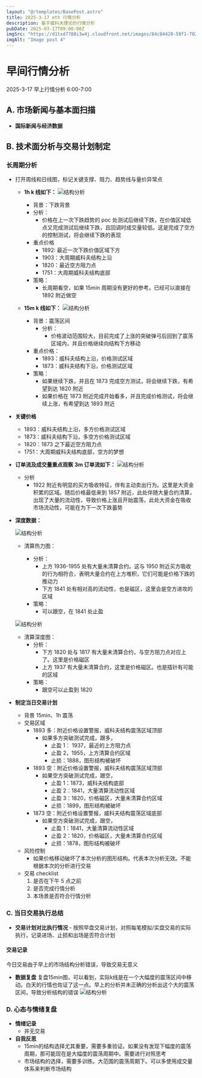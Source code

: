 ```yaml
---
layout: "@/templates/BasePost.astro"
title: 2025-3-17 eth 行情分析
description: 基于威科夫理论的行情分析
pubDate: 2025-03-17T09:00:00Z
imgSrc: "https://d1txd7788i3w4j.cloudfront.net/images/84c84428-50f1-7025-b778-548a97e9da87/2025-03-16/1742164732368-tradingview15m.jpg"
imgAlt: "Image post 4"
---
```


# 早间行情分析

2025-3-17 早上行情分析 6:00-7:00

## A. 市场新闻与基本面扫描

- **国际新闻与经济数据**

## B. 技术面分析与交易计划制定

### 长周期分析

- 打开周线和日线图，标记关键支撑、阻力、趋势线与量价异常点

  - **1h k 线如下：**
    ![结构分析](https://d1txd7788i3w4j.cloudfront.net/images/84c84428-50f1-7025-b778-548a97e9da87/2025-03-16/1742164732686-tradingview1h.jpg)

    - 背景：下跌背景
    - 分析：
      - 价格在上一次下跌趋势的 poc 处测试后继续下跌，在价值区域低点又完成测试后继续下跌，且回调时成交量较低。这是完成了空方的控制测试，将会继续下跌的表现
    - 重点价格
      - 1892: 最近一次下跌价值区域下方
      - 1903：大周期威科夫结构上沿
      - 1820：最近空方阻力点
      - 1751：大周期威科夫结构底部
    - 策略：
      - 长周期看空，如果 15min 周期没有更好的参考。已经可以直接在 1892 附近做空

  - **15m k 线如下：**
    ![结构分析](https://d1txd7788i3w4j.cloudfront.net/images/84c84428-50f1-7025-b778-548a97e9da87/2025-03-16/1742164732368-tradingview15m.jpg)
    - 背景：震荡区间
      - 分析：
        - 价格波动范围较大，目前完成了上涨的突破弹弓后回到了震荡区域内，并且价格继续向结构下方移动
    - 重点价格：
      - 1893：威科夫结构上沿，价格测试区域
      - 1873：威科夫结构下沿，价格测试区域
    - 策略：
      - 如果继续下跌，并且在 1873 完成空方测试，将会继续下跌，有希望到达 1820 附近
      - 如果价格在 1873 附近完成开始看多，并且完成价格测试，将会继续上涨，有希望到达 1893 附近

- **关键价格**
  - 1893：威科夫结构上沿，多方价格测试区域
  - 1873：威科夫结构下沿，多空方价格测试区域
  - 1820：1873 之下最近空方阻力点
  - 1751：大周期威科夫结构底部，空方的梦想
- **订单流及成交量重点观察**
  **3m 订单流如下：**
  ![结构分析](https://d1txd7788i3w4j.cloudfront.net/images/84c84428-50f1-7025-b778-548a97e9da87/2025-03-16/1742164728679-tradinglite3m.jpg)
  - 分析
    - 1922 附近有明显的买方吸收特征，伴有主动卖出行为。这里是大资金积累的区域。随后价格最低来到 1857 附近，此处伴随大量合约清算，出现了大量的流动性，导致价格上涨且开始震荡，此处大资金在吸收市场流动性，可能在为下一次下跌蓄势
- **深度数据：**

  ![结构分析](https://d1txd7788i3w4j.cloudfront.net/images/84c84428-50f1-7025-b778-548a97e9da87/2025-03-16/1742164728661-hyblock-liq-heat.jpg)

  - 清算热力图：

    - 分析：
      - 上方 1936-1955 处有大量未清算合约。这与 1950 附近买方吸收的行为相符合，表明大量合约在上方堆积，它们可能是价格下跌的推动力
      - 下方 1841 处有相对高的流动性，也是磁区，这里会是空方进攻的区域
    - 策略：
      - 可以跟空，在 1841 处止盈

  ![结构分析](https://d1txd7788i3w4j.cloudfront.net/images/84c84428-50f1-7025-b778-548a97e9da87/2025-03-16/1742164728534-hyblock-liq-level.jpg)

  - 清算深度图：
    - 分析：
      - 下方 1820 处与 1817 有大量未清算合约，与空方阻力点对应上了。这里是价格磁区
      - 上方 1937 有大量未清算合约，这里是价格磁区。也是插针有可能的区域
    - 策略：
      - 跟空可以止盈到 1820

- **制定当日交易计划**
  - 背景
    15min、1h 震荡
  - 交易区域
    - 1893 多：附近价格设置警报，威科夫结构震荡区域顶部
      - 如果多方突破测试完成，跟多，
        - 止盈 1： 1937，最近的上方阻力点
        - 止盈 2，1955，上方清算合约区域
        - 止损：1888，图形结构被破坏
    - 1893 空：附近价格设置警报，威科夫结构震荡区域顶部
      - 如果空方突破测试完成，跟空，
        - 止盈 1：1873，威科夫结构底部
        - 止盈 2：1841，大量清算流动性区域
        - 止盈 3：1820，价格磁区，大量未清算合约区域
        - 止损：1899，图形结构被破坏
    - 1873 空：附近价格设置警报，威科夫结构震荡区域底部
      - 如果空方突破测试完成，跟空，
        - 止盈 1：1841，大量清算流动性区域
        - 止盈 2：1820，价格磁区，大量未清算合约区域
        - 止损：1878，图形结构被破坏
  - 风险控制
    - 如果价格移动破坏了本次分析的图形结构。代表本次分析无效。不能根据本次的分析进行交易
  - 交易 checklist
    1. 是否在下午 5 点之前
    2. 是否完成行情分析
    3. 本场景是否符合行情分析

### C. 当日交易执行总结

- **交易计划对比执行情况** - 按照早盘交易计划，对照每笔模拟/实盘交易的实际执行，记录进场、止损和出场是否符合计划

#### 交易记录

今日交易由于早上的市场结构分析错误，导致交易无意义

- **数据复盘**
  复盘15min图，可以看到，实际k线是在一个大幅度的震荡区间中移动。白天的行情也佐证了这一点。早上的分析并未正确的分析出这个大的震荡区间，导致分析结构的错误
  ![结构分析](https://d1txd7788i3w4j.cloudfront.net/images/84c84428-50f1-7025-b778-548a97e9da87/2025-03-17/1742222142126-tradingview4h.jpg)
  

### D. 心态与情绪复盘

- **情绪记录**
  - 并无交易
- **自我反思**
  - 15min的结构选择尤其重要，需要多重验证。如果没有发现下幅度的震荡周期，那可能现在是大幅度的震荡周期中。需要进行对照思考
  - 市场结构的选择，需要多训练。大范围的震荡周期下。可以多使用成交量体系来判断市场结构
